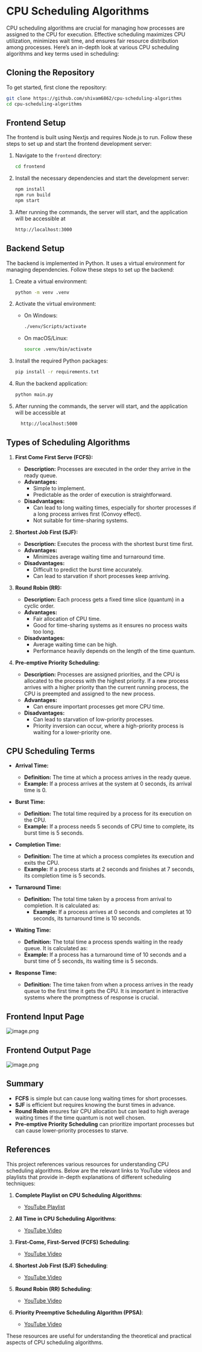 # CPU Scheduling Algorithms

CPU scheduling algorithms are crucial for managing how processes are assigned to the CPU for execution. Effective scheduling maximizes CPU utilization, minimizes wait time, and ensures fair resource distribution among processes. Here’s an in-depth look at various CPU scheduling algorithms and key terms used in scheduling:

## Cloning the Repository

To get started, first clone the repository:

```bash
git clone https://github.com/shivam6862/cpu-scheduling-algorithms
cd cpu-scheduling-algorithms
```

## Frontend Setup

The frontend is built using Nextjs and requires Node.js to run. Follow these steps to set up and start the frontend development server:

1. Navigate to the `frontend` directory:

   ```bash
   cd frontend
   ```

2. Install the necessary dependencies and start the development server:
   ```bash
   npm install
   npm run build
   npm start
   ```
3. After running the commands, the server will start, and the application will be accessible at
   ```bash
   http://localhost:3000
   ```

## Backend Setup

The backend is implemented in Python. It uses a virtual environment for managing dependencies. Follow these steps to set up the backend:

1. Create a virtual environment:

   ```bash
   python -m venv .venv
   ```

2. Activate the virtual environment:

   - On Windows:

     ```bash
     ./venv/Scripts/activate
     ```

   - On macOS/Linux:
     ```bash
     source .venv/bin/activate
     ```

3. Install the required Python packages:

   ```bash
   pip install -r requirements.txt
   ```

4. Run the backend application:
   ```bash
   python main.py
   ```
5. After running the commands, the server will start, and the application will be accessible at
   ```bash
     http://localhost:5000
   ```

## Types of Scheduling Algorithms

1. **First Come First Serve (FCFS):**

   - **Description:** Processes are executed in the order they arrive in the ready queue.
   - **Advantages:**
     - Simple to implement.
     - Predictable as the order of execution is straightforward.
   - **Disadvantages:**
     - Can lead to long waiting times, especially for shorter processes if a long process arrives first (Convoy effect).
     - Not suitable for time-sharing systems.

2. **Shortest Job First (SJF):**

   - **Description:** Executes the process with the shortest burst time first.
   - **Advantages:**
     - Minimizes average waiting time and turnaround time.
   - **Disadvantages:**
     - Difficult to predict the burst time accurately.
     - Can lead to starvation if short processes keep arriving.

3. **Round Robin (RR):**

   - **Description:** Each process gets a fixed time slice (quantum) in a cyclic order.
   - **Advantages:**
     - Fair allocation of CPU time.
     - Good for time-sharing systems as it ensures no process waits too long.
   - **Disadvantages:**
     - Average waiting time can be high.
     - Performance heavily depends on the length of the time quantum.

4. **Pre-emptive Priority Scheduling:**
   - **Description:** Processes are assigned priorities, and the CPU is allocated to the process with the highest priority. If a new process arrives with a higher priority than the current running process, the CPU is preempted and assigned to the new process.
   - **Advantages:**
     - Can ensure important processes get more CPU time.
   - **Disadvantages:**
     - Can lead to starvation of low-priority processes.
     - Priority inversion can occur, where a high-priority process is waiting for a lower-priority one.

## CPU Scheduling Terms

- **Arrival Time:**

  - **Definition:** The time at which a process arrives in the ready queue.
  - **Example:** If a process arrives at the system at 0 seconds, its arrival time is 0.

- **Burst Time:**

  - **Definition:** The total time required by a process for its execution on the CPU.
  - **Example:** If a process needs 5 seconds of CPU time to complete, its burst time is 5 seconds.

- **Completion Time:**

  - **Definition:** The time at which a process completes its execution and exits the CPU.
  - **Example:** If a process starts at 2 seconds and finishes at 7 seconds, its completion time is 5 seconds.

- **Turnaround Time:**

  - **Definition:** The total time taken by a process from arrival to completion. It is calculated as:
    - **Example:** If a process arrives at 0 seconds and completes at 10 seconds, its turnaround time is 10 seconds.

- **Waiting Time:**

  - **Definition:** The total time a process spends waiting in the ready queue. It is calculated as:
  - **Example:** If a process has a turnaround time of 10 seconds and a burst time of 5 seconds, its waiting time is 5 seconds.

- **Response Time:**
  - **Definition:** The time taken from when a process arrives in the ready queue to the first time it gets the CPU. It is important in interactive systems where the promptness of response is crucial.

## Frontend Input Page

![image.png](/input.png)

## Frontend Output Page

![image.png](/image.png)

## Summary

- **FCFS** is simple but can cause long waiting times for short processes.
- **SJF** is efficient but requires knowing the burst times in advance.
- **Round Robin** ensures fair CPU allocation but can lead to high average waiting times if the time quantum is not well chosen.
- **Pre-emptive Priority Scheduling** can prioritize important processes but can cause lower-priority processes to starve.

## References

This project references various resources for understanding CPU scheduling algorithms. Below are the relevant links to YouTube videos and playlists that provide in-depth explanations of different scheduling techniques:

1. **Complete Playlist on CPU Scheduling Algorithms**:

   - [YouTube Playlist](https://www.youtube.com/playlist?list=PLxCzCOWd7aiGz9donHRrE9I3Mwn6XdP8p)

2. **All Time in CPU Scheduling Algorithms**:

   - [YouTube Video](https://youtu.be/n7Owxwfr6Ko?si=wPUCbu_3gStEIlCw)

3. **First-Come, First-Served (FCFS) Scheduling**:

   - [YouTube Video](https://youtu.be/MZdVAVMgNpA?si=CRLvEcEKYalJNz2P)

4. **Shortest Job First (SJF) Scheduling**:

   - [YouTube Video](https://youtu.be/VCIVXPoiLpU?si=fTrCM-M0rQTYpEs_)

5. **Round Robin (RR) Scheduling**:

   - [YouTube Video](https://youtu.be/TxjIlNYRZ5M?si=NpXYVyLG_79EtDXw)

6. **Priority Preemptive Scheduling Algorithm (PPSA)**:
   - [YouTube Video](https://youtu.be/rsDGfFxSgiY?si=VyjIvVoqH-lhsSL_)

These resources are useful for understanding the theoretical and practical aspects of CPU scheduling algorithms.
